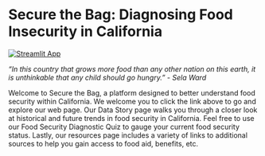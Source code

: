 # Secure the Bag: Diagnosing Food Insecurity in California

[![Streamlit App](https://static.streamlit.io/badges/streamlit_badge_black_white.svg)](https://share.streamlit.io/secure-the-bag-capstone/project/main/streamlit_app/securethebag.py)

_“In this country that grows more food than any other nation on this earth, it is unthinkable that any child should go hungry.” - Sela Ward_

Welcome to Secure the Bag, a platform designed to better understand food security within California. We welcome you to click the link above to go and explore our web page. Our Data Story page walks you through a closer look at historical and future trends in food security in California. Feel free to use our Food Security Diagnostic Quiz to gauge your current food security status. Lastly, our resources page includes a variety of links to additional sources to help you gain access to food aid, benefits, etc.
